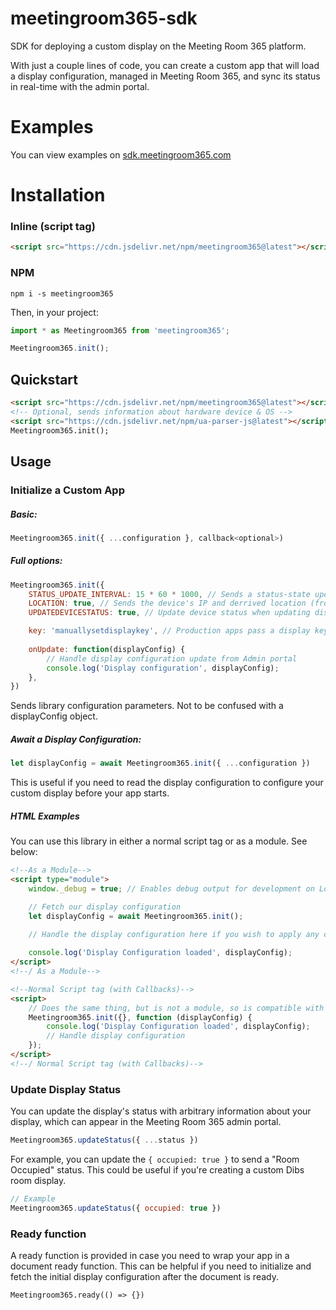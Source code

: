 # meetingroom365-sdk
SDK for deploying a custom display on the Meeting Room 365 platform.

With just a couple lines of code, you can create a custom app that will load a display configuration, managed in Meeting Room 365, and sync its status in real-time with the admin portal.

# Examples

You can view examples on [sdk.meetingroom365.com](https://sdk.meetingroom365.com)

# Installation

### Inline (script tag)

```html
<script src="https://cdn.jsdelivr.net/npm/meetingroom365@latest"></script>
```

### NPM

```shell
npm i -s meetingroom365
```

Then, in your project:

```js
import * as Meetingroom365 from 'meetingroom365';

Meetingroom365.init();
```

## Quickstart

```html
<script src="https://cdn.jsdelivr.net/npm/meetingroom365@latest"></script>
<!-- Optional, sends information about hardware device & OS -->
<script src="https://cdn.jsdelivr.net/npm/ua-parser-js@latest"></script>
Meetingroom365.init();
```

## Usage

### Initialize a Custom App
##### Basic:
```js
Meetingroom365.init({ ...configuration }, callback<optional>)
```

##### Full options:
```js
Meetingroom365.init({
    STATUS_UPDATE_INTERVAL: 15 * 60 * 1000, // Sends a status-state update every 15 minutes to let the admin portal know the display is online
    LOCATION: true, // Sends the device's IP and derrived location (from IP) to the admin portal
    UPDATEDEVICESTATUS: true, // Update device status when updating display status-state

    key: 'manuallysetdisplaykey', // Production apps pass a display key automatically via query parameter
    
    onUpdate: function(displayConfig) {
        // Handle display configuration update from Admin portal
        console.log('Display configuration', displayConfig);
    },
})
```

Sends library configuration parameters. Not to be confused with a displayConfig object.

##### Await a Display Configuration:

```js
let displayConfig = await Meetingroom365.init({ ...configuration })
```

This is useful if you need to read the display configuration to configure your custom display before your app starts.

##### HTML Examples

You can use this library in either a normal script tag or as a module. See below:

```html
<!--As a Module-->
<script type="module">
    window._debug = true; // Enables debug output for development on Localhost

    // Fetch our display configuration
    let displayConfig = await Meetingroom365.init();

    // Handle the display configuration here if you wish to apply any customizations to the app
    
    console.log('Display Configuration loaded', displayConfig);
</script>
<!--/ As a Module-->

<!--Normal Script tag (with Callbacks)-->
<script>
    // Does the same thing, but is not a module, so is compatible with more devices and browsers
    Meetingroom365.init({}, function (displayConfig) {
        console.log('Display Configuration loaded', displayConfig);
        // Handle display configuration
    });
</script>
<!--/ Normal Script tag (with Callbacks)-->
```

### Update Display Status

You can update the display's status with arbitrary information about your display, which can appear in the Meeting Room 365 admin portal.

```js
Meetingroom365.updateStatus({ ...status })
```

For example, you can update the `{ occupied: true }` to send a "Room Occupied" status. This could be useful if you're creating a custom Dibs room display.

```js
// Example
Meetingroom365.updateStatus({ occupied: true })
```

### Ready function

A ready function is provided in case you need to wrap your app in a document ready function. This can be helpful if you need to initialize and fetch the initial display configuration after the document is ready.

`Meetingroom365.ready(() => {})`

